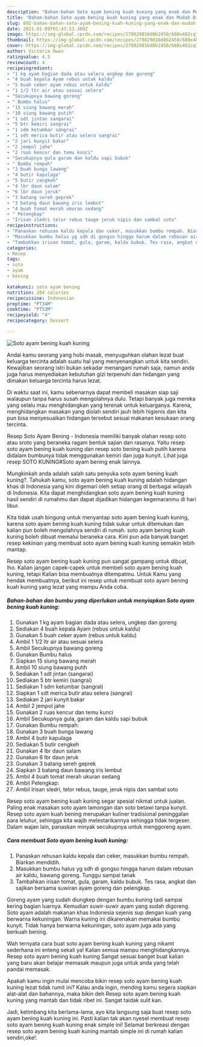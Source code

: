 ```yaml
---
description: "Bahan-bahan Soto ayam bening kuah kuning yang enak dan Mudah Dibuat"
title: "Bahan-bahan Soto ayam bening kuah kuning yang enak dan Mudah Dibuat"
slug: 892-bahan-bahan-soto-ayam-bening-kuah-kuning-yang-enak-dan-mudah-dibuat
date: 2021-01-09T01:43:53.389Z
image: https://img-global.cpcdn.com/recipes/279829816d8b2450/680x482cq70/soto-ayam-bening-kuah-kuning-foto-resep-utama.jpg
thumbnail: https://img-global.cpcdn.com/recipes/279829816d8b2450/680x482cq70/soto-ayam-bening-kuah-kuning-foto-resep-utama.jpg
cover: https://img-global.cpcdn.com/recipes/279829816d8b2450/680x482cq70/soto-ayam-bening-kuah-kuning-foto-resep-utama.jpg
author: Victoria Owen
ratingvalue: 4.5
reviewcount: 4
recipeingredient:
- "1 kg ayam bagian dada atau selera ungkep dan goreng"
- "4 buah kepala Ayam rebus untuk kaldu"
- "5 buah ceker ayam rebus untuk kaldu"
- "1 1/2 ltr air atau sesuai selera"
- "Secukupnya bawang goreng"
- " Bumbu halus"
- "15 siung bawang merah"
- "10 siung bawang putih"
- "1 sdt jintan sangarai"
- "5 btr kemiri sangrai"
- "1 sdm ketumbar sangrai"
- "1 sdt merica butir atau selera sangrai"
- "2 jari kunyit bakar"
- "2 jempol jahe"
- "2 ruas kencur dan temu kunci"
- "Secukupnya gula garam dan kaldu sapi bubuk"
- " Bumbu rempah"
- "3 buah bunga lawang"
- "4 butir kapulaga"
- "5 butir cengkeh"
- "4 lbr daun salam"
- "6 lbr daun jeruk"
- "3 batang sereh geprek"
- "3 batang daun bawang iris lembut"
- "4 buah tomat merah ukuran sedang"
- " Pelengkap"
- "Irisan sledri telor rebus tauge jeruk nipis dan sambal soto"
recipeinstructions:
- "Panaskan rehusan kaldu kepala dan ceker, masukkan bumbu rempah. Biarkan mendidih."
- "Masukkan bumbu halus yg sdh di gongso hingga harum dalam rebusan air kaldu, bawang goreng. Tunggu sampai tanak"
- "Tambahkan irisan tomat, gula, garam, kaldu bubuk. Tes rasa, angkat dan sajikan bersama suwiran ayam goreng dan pelengkap."
categories:
- Resep
tags:
- soto
- ayam
- bening

katakunci: soto ayam bening 
nutrition: 204 calories
recipecuisine: Indonesian
preptime: "PT34M"
cooktime: "PT53M"
recipeyield: "4"
recipecategory: Dessert

---
```



![Soto ayam bening kuah kuning](https://img-global.cpcdn.com/recipes/279829816d8b2450/680x482cq70/soto-ayam-bening-kuah-kuning-foto-resep-utama.jpg)

Andai kamu seorang yang hobi masak, menyuguhkan olahan lezat buat keluarga tercinta adalah suatu hal yang menyenangkan untuk kita sendiri. Kewajiban seorang istri bukan sekadar menangani rumah saja, namun anda juga harus menyediakan kebutuhan gizi terpenuhi dan hidangan yang dimakan keluarga tercinta harus lezat.

Di waktu  saat ini, kamu sebenarnya dapat membeli masakan siap saji walaupun tanpa harus susah mengolahnya dulu. Tetapi banyak juga mereka yang selalu mau menghidangkan yang terenak untuk keluarganya. Karena, menghidangkan masakan yang diolah sendiri jauh lebih higienis dan kita pun bisa menyesuaikan hidangan tersebut sesuai makanan kesukaan orang tercinta. 

Resep Soto Ayam Bening - Indonesia memiliki banyak olahan resep soto atau sroto yang beraneka ragam bentuk sajian dan rasanya. Yaitu resep soto ayam bening kuah kuning dan resep soto bening kuah putih karena didalam bumbunya tidak menggunakan kemiri dan juga kunyit. Lihat juga resep SOTO KUNING#Soto ayam bening enak lainnya.

Mungkinkah anda adalah salah satu penyuka soto ayam bening kuah kuning?. Tahukah kamu, soto ayam bening kuah kuning adalah hidangan khas di Indonesia yang kini digemari oleh setiap orang di berbagai wilayah di Indonesia. Kita dapat menghidangkan soto ayam bening kuah kuning hasil sendiri di rumahmu dan dapat dijadikan hidangan kegemaranmu di hari libur.

Kita tidak usah bingung untuk menyantap soto ayam bening kuah kuning, karena soto ayam bening kuah kuning tidak sukar untuk ditemukan dan kalian pun boleh mengolahnya sendiri di rumah. soto ayam bening kuah kuning boleh dibuat memalui beraneka cara. Kini pun ada banyak banget resep kekinian yang membuat soto ayam bening kuah kuning semakin lebih mantap.

Resep soto ayam bening kuah kuning pun sangat gampang untuk dibuat, lho. Kalian jangan capek-capek untuk membeli soto ayam bening kuah kuning, tetapi Kalian bisa membuatnya ditempatmu. Untuk Kamu yang hendak membuatnya, berikut ini resep untuk membuat soto ayam bening kuah kuning yang lezat yang mampu Anda coba.

<!--inarticleads1-->

##### Bahan-bahan dan bumbu yang diperlukan untuk menyiapkan Soto ayam bening kuah kuning:

1. Gunakan 1 kg ayam bagian dada atau selera, ungkep dan goreng
1. Sediakan 4 buah kepala Ayam (rebus untuk kaldu)
1. Gunakan 5 buah ceker ayam (rebus untuk kaldu)
1. Ambil 1 1/2 ltr air atau sesuai selera
1. Ambil Secukupnya bawang goreng
1. Gunakan  Bumbu halus
1. Siapkan 15 siung bawang merah
1. Ambil 10 siung bawang putih
1. Sediakan 1 sdt jintan (sangarai)
1. Sediakan 5 btr kemiri (sangrai)
1. Sediakan 1 sdm ketumbar (sangrai)
1. Siapkan 1 sdt merica butir atau selera (sangrai)
1. Sediakan 2 jari kunyit bakar
1. Ambil 2 jempol jahe
1. Gunakan 2 ruas kencur dan temu kunci
1. Ambil Secukupnya gula, garam dan kaldu sapi bubuk
1. Gunakan  Bumbu rempah:
1. Gunakan 3 buah bunga lawang
1. Ambil 4 butir kapulaga
1. Sediakan 5 butir cengkeh
1. Gunakan 4 lbr daun salam
1. Gunakan 6 lbr daun jeruk
1. Gunakan 3 batang sereh geprek
1. Siapkan 3 batang daun bawang iris lembut
1. Ambil 4 buah tomat merah ukuran sedang
1. Ambil  Pelengkap:
1. Ambil Irisan sledri, telor rebus, tauge, jeruk nipis dan sambal soto


Resep soto ayam bening kuah kuning segar spesial nikmat untuk jualan. Paling enak masakan soto ayam lamongan dan soto betawi tanpa kunyit. Resep soto ayam kuah bening merupakan kuliner tradisional peninggalan para leluhur, sehingga kita wajib melestarikannya sehingga tidak tergeser. Dalam wajan lain, panaskan minyak secukupnya untuk menggoreng ayam. 

<!--inarticleads2-->

##### Cara membuat Soto ayam bening kuah kuning:

1. Panaskan rehusan kaldu kepala dan ceker, masukkan bumbu rempah. Biarkan mendidih.
1. Masukkan bumbu halus yg sdh di gongso hingga harum dalam rebusan air kaldu, bawang goreng. Tunggu sampai tanak
1. Tambahkan irisan tomat, gula, garam, kaldu bubuk. Tes rasa, angkat dan sajikan bersama suwiran ayam goreng dan pelengkap.


Goreng ayam yang sudah diungkep dengan bumbu kuning tadi sampai kering bagian luarnya. Kemudian suwir-suwir ayam yang sudah digoreng. Soto ayam adalah makanan khas Indonesia sejenis sup dengan kuah yang berwarna kekuningan. Warna kuning ini dikarenakan memakai bumbu kunyit. Tidak hanya berwarna kekuningan, soto ayam juga ada yang berkuah bening. 

Wah ternyata cara buat soto ayam bening kuah kuning yang nikamt sederhana ini enteng sekali ya! Kalian semua mampu menghidangkannya. Resep soto ayam bening kuah kuning Sangat sesuai banget buat kalian yang baru akan belajar memasak maupun juga untuk anda yang telah pandai memasak.

Apakah kamu ingin mulai mencoba bikin resep soto ayam bening kuah kuning lezat tidak rumit ini? Kalau anda ingin, mending kamu segera siapkan alat-alat dan bahannya, maka bikin deh Resep soto ayam bening kuah kuning yang mantab dan tidak ribet ini. Sangat taidak sulit kan. 

Jadi, ketimbang kita berlama-lama, ayo kita langsung saja buat resep soto ayam bening kuah kuning ini. Pasti kalian tak akan nyesel membuat resep soto ayam bening kuah kuning enak simple ini! Selamat berkreasi dengan resep soto ayam bening kuah kuning mantab simple ini di rumah kalian sendiri,oke!.

